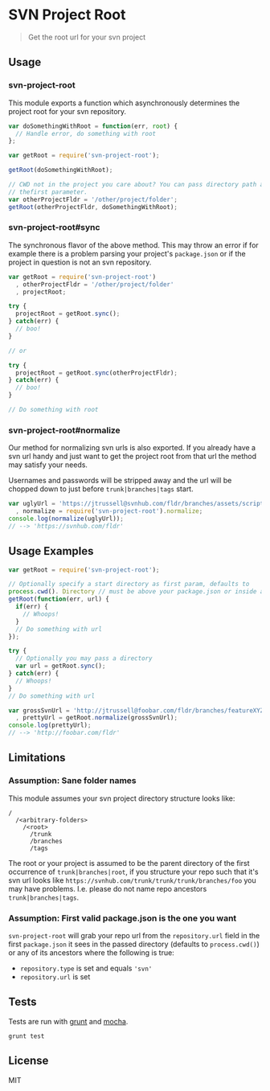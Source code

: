 # SVN Project Root

> Get the root url for your svn project

## Usage

### svn-project-root

This module exports a function which asynchronously determines the project root
for your svn repository. 

```javascript
var doSomethingWithRoot = function(err, root) {
  // Handle error, do something with root
};

var getRoot = require('svn-project-root');

getRoot(doSomethingWithRoot);

// CWD not in the project you care about? You can pass directory path as
// thefirst parameter.
var otherProjectFldr = '/other/project/folder';
getRoot(otherProjectFldr, doSomethingWithRoot);
```

### svn-project-root#sync

The synchronous flavor of the above method. This may throw an error if for
example there is a problem parsing your project's `package.json` or if the
project in question is not an svn repository.

```javascript
var getRoot = require('svn-project-root')
  , otherProjectFldr = '/other/project/folder'
  , projectRoot;

try {
  projectRoot = getRoot.sync();
} catch(err) {
  // boo!
}

// or

try {
  projectRoot = getRoot.sync(otherProjectFldr);
} catch(err) {
  // boo!
}

// Do something with root
```

### svn-project-root#normalize

Our method for normalizing svn urls is also exported. If you already have a svn
url handy and just want to get the project root from that url the method may
satisfy your needs.

Usernames and passwords will be stripped away and the url will be chopped down
to just before `trunk|branches|tags` start.

```javascript
var uglyUrl = 'https://jtrussell@svnhub.com/fldr/branches/assets/scripts'
  , normalize = require('svn-project-root').normalize;
console.log(normalize(uglyUrl));
// --> 'https://svnhub.com/fldr'
```

## Usage Examples

```javascript
var getRoot = require('svn-project-root');

// Optionally specify a start directory as first param, defaults to
process.cwd(). Directory // must be above your package.json or inside a svn repo
getRoot(function(err, url) {
  if(err) {
    // Whoops!
  }
  // Do something with url
});

try {
  // Optionally you may pass a directory
  var url = getRoot.sync();
} catch(err) {
  // Whoops!
}
// Do something with url

var grossSvnUrl = 'http://jtrussell@foobar.com/fldr/branches/featureXYZ'
  , prettyUrl = getRoot.normalize(grossSvnUrl);
console.log(prettyUrl);
// --> 'http://foobar.com/fldr'
```

## Limitations

### Assumption: Sane folder names

This module assumes your svn project directory structure looks like:

```
/
  /<arbitrary-folders>
    /<root>
      /trunk
      /branches
      /tags
```

The root or your project is assumed to be the parent directory of the first
occurrence of `trunk|branches|root`, if you structure your repo such that it's
svn url looks like `https://svnhub.com/trunk/trunk/trunk/branches/foo` you may
have problems. I.e. please do not name repo ancestors `trunk|branches|tags`.

### Assumption: First valid package.json is the one you want

`svn-project-root` will grab your repo url from the `repository.url` field in
the first `package.json` it sees in the passed directory (defaults to
`process.cwd()`) or any of its ancestors where the following is true:

- `repository.type` is set and equals `'svn'`
- `repository.url` is set

## Tests

Tests are run with [grunt][1] and [mocha][2].

```shell
grunt test
```

## License

MIT

[1]: http://gruntjs.com/ "Grunt"
[2]: http://visionmedia.github.io/mocha/ "Mocha"
